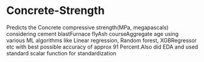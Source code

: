 # Concrete-Strength

Predicts the Concrete compressive strength(MPa, megapascals) considering cement blastFurnace flyAsh courseAggregate
age using various ML algorithms like Linear regression, Random forest, XGBRegressor etc with best possible accuracy of
approx 91 Percent.Also did EDA and used standard scalar function for standardization
